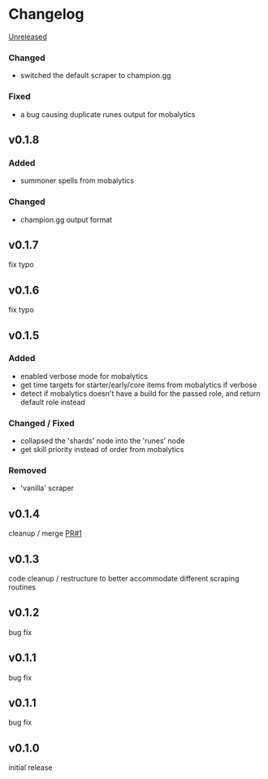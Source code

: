 # Changelog

[Unreleased]
### Changed
 - switched the default scraper to champion.gg
### Fixed
 - a bug causing duplicate runes output for mobalytics

## v0.1.8
### Added 
 - summoner spells from mobalytics
### Changed
 - champion.gg output format

## v0.1.7
fix typo

## v0.1.6
fix typo

## v0.1.5
### Added
 - enabled verbose mode for mobalytics
 - get time targets for starter/early/core items from mobalytics if verbose
 - detect if mobalytics doesn't have a build for the passed role, and return default role instead
### Changed / Fixed
 - collapsed the 'shards' node into the 'runes' node
 - get skill priority instead of order from mobalytics
### Removed
 - 'vanilla' scraper

## v0.1.4
cleanup / merge [PR#1](https://github.com/teauxfu/gg-scrape/pull/1)

## v0.1.3
code cleanup / restructure to better accommodate different scraping routines

## v0.1.2
bug fix

## v0.1.1
bug fix

## v0.1.1
bug fix

## v0.1.0
initial release


[Unreleased]: https://github.com/teauxfu/gg-scrape



